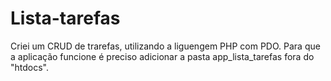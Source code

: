 # Lista-tarefas
Criei um CRUD de trarefas, utilizando a liguengem PHP com PDO. Para que a aplicação funcione é preciso adicionar a pasta app_lista_tarefas fora do "htdocs". 
